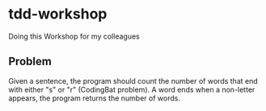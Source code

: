 # tdd-workshop
Doing this Workshop for my colleagues

## Problem

Given a sentence, the program should count the number of words that end with either "s" or "r" (CodingBat problem).
A word ends when a non-letter appears, the program returns the number of words.
